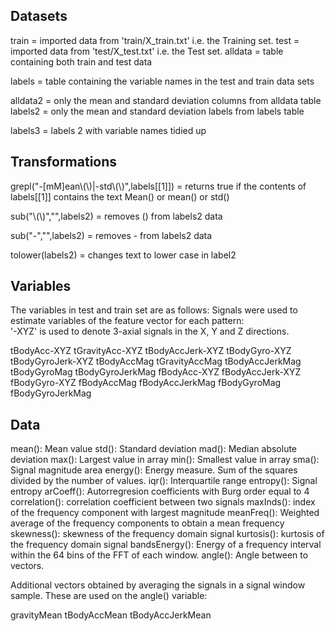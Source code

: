 
## Datasets
train 	= imported data from 'train/X_train.txt' i.e. the Training set.
test 	= imported data from 'test/X_test.txt'   i.e. the Test set.
alldata = table containing both train and test data

labels	= table containing the variable names in the test and train data sets

alldata2 = only the mean and standard deviation columns from alldata table
labels2  = only the mean and standard deviation labels from labels table

labels3 = labels 2 with variable names tidied up

## Transformations
grepl("-[mM]ean\\(\\)|-std\\(\\)",labels[[1]])	= 	returns true if the contents of labels[[1]] contains 
							the text Mean() or mean() or std()

sub("\\(\\)","",labels2)			= 	removes () from labels2 data

sub("-","",labels2)				=	removes - from labels2 data

tolower(labels2)				= 	changes text to lower case in label2


## Variables
The variables in test and train set are as follows:
Signals were used to estimate variables of the feature vector for each pattern:  
'-XYZ' is used to denote 3-axial signals in the X, Y and Z directions.

tBodyAcc-XYZ
tGravityAcc-XYZ
tBodyAccJerk-XYZ
tBodyGyro-XYZ
tBodyGyroJerk-XYZ
tBodyAccMag
tGravityAccMag
tBodyAccJerkMag
tBodyGyroMag
tBodyGyroJerkMag
fBodyAcc-XYZ
fBodyAccJerk-XYZ
fBodyGyro-XYZ
fBodyAccMag
fBodyAccJerkMag
fBodyGyroMag
fBodyGyroJerkMag

## Data


mean(): Mean value
std(): Standard deviation
mad(): Median absolute deviation 
max(): Largest value in array
min(): Smallest value in array
sma(): Signal magnitude area
energy(): Energy measure. Sum of the squares divided by the number of values. 
iqr(): Interquartile range 
entropy(): Signal entropy
arCoeff(): Autorregresion coefficients with Burg order equal to 4
correlation(): correlation coefficient between two signals
maxInds(): index of the frequency component with largest magnitude
meanFreq(): Weighted average of the frequency components to obtain a mean frequency
skewness(): skewness of the frequency domain signal 
kurtosis(): kurtosis of the frequency domain signal 
bandsEnergy(): Energy of a frequency interval within the 64 bins of the FFT of each window.
angle(): Angle between to vectors.

Additional vectors obtained by averaging the signals in a signal window sample. These are used on the angle() variable:

gravityMean
tBodyAccMean
tBodyAccJerkMean
